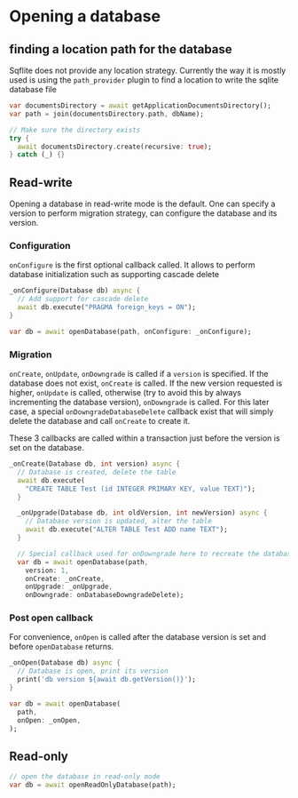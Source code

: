 # Opening a database

## finding a location path for the database

Sqflite does not provide any location strategy. Currently the way it is mostly used is using
the `path_provider` plugin to find a location to write the sqlite database file

```dart
var documentsDirectory = await getApplicationDocumentsDirectory();
var path = join(documentsDirectory.path, dbName);

// Make sure the directory exists
try {
  await documentsDirectory.create(recursive: true);
} catch (_) {}
```

## Read-write

Opening a database in read-write mode is the default. One can specify a version to perform
migration strategy, can configure the database and its version.

### Configuration


`onConfigure` is the first optional callback called. It allows to perform database initialization
such as supporting cascade delete

```dart
_onConfigure(Database db) async {
  // Add support for cascade delete
  await db.execute("PRAGMA foreign_keys = ON");
}

var db = await openDatabase(path, onConfigure: _onConfigure);

```

### Migration

`onCreate`, `onUpdate`, `onDowngrade` is called if a `version` is specified. If the database does 
not exist, `onCreate` is called. If the new version requested is higher, `onUpdate` is called, otherwise
(try to avoid this by always incrementing the database version), `onDowngrade` is called. For this
later case, a special `onDowngradeDatabaseDelete` callback exist that will simply delete the database
and call `onCreate` to create it.

These 3 callbacks are called within a transaction just before the version is set on the database.


```dart
_onCreate(Database db, int version) async {
  // Database is created, delete the table
  await db.execute(
    "CREATE TABLE Test (id INTEGER PRIMARY KEY, value TEXT)");
  }

  _onUpgrade(Database db, int oldVersion, int newVersion) async {
    // Database version is updated, alter the table
    await db.execute("ALTER TABLE Test ADD name TEXT");
  }

  // Special callback used for onDowngrade here to recreate the database
  var db = await openDatabase(path,
    version: 1,
    onCreate: _onCreate,
    onUpgrade: _onUpgrade,
    onDowngrade: onDatabaseDowngradeDelete);
```

### Post open callback

For convenience, `onOpen` is called after the database version is set and before `openDatabase` returns.

```dart
_onOpen(Database db) async {
  // Database is open, print its version
  print('db version ${await db.getVersion()}');
}

var db = await openDatabase(
  path,
  onOpen: _onOpen,
);
```
## Read-only

```dart
// open the database in read-only mode
var db = await openReadOnlyDatabase(path);
```